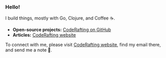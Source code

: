 ### Hello!
I build things, mostly with Go, Clojure, and Coffee ☕.

- **Open-source projects:** [CodeRafting on GitHub](https://github.com/coderafting)
- **Articles:** [CodeRafting website](https://coderafting.com)

To connect with me, please visit [CodeRafting website](https://coderafting.com), find my email there, and send me a note 🙂.
